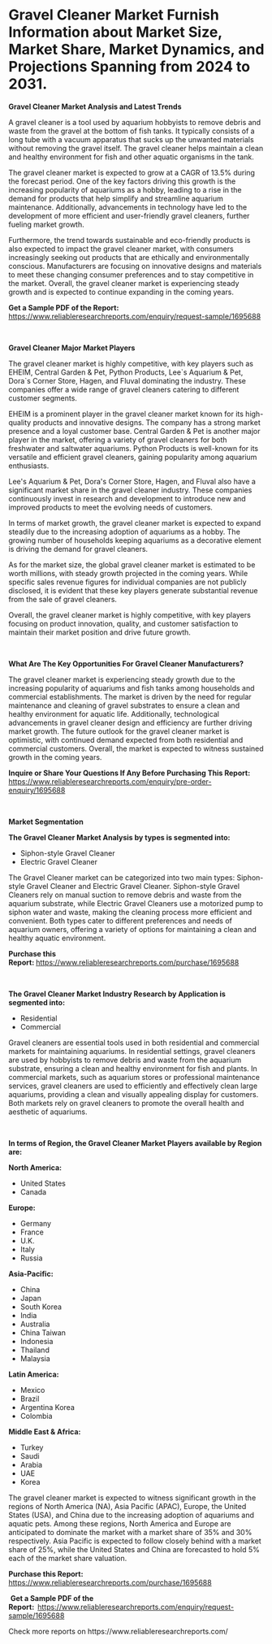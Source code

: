 <p><h1>Gravel Cleaner Market Furnish Information about Market Size, Market Share, Market Dynamics, and Projections Spanning from 2024 to 2031.</h1></p><p><strong>Gravel Cleaner Market Analysis and Latest Trends</strong></p>
<p><p>A gravel cleaner is a tool used by aquarium hobbyists to remove debris and waste from the gravel at the bottom of fish tanks. It typically consists of a long tube with a vacuum apparatus that sucks up the unwanted materials without removing the gravel itself. The gravel cleaner helps maintain a clean and healthy environment for fish and other aquatic organisms in the tank.</p><p>The gravel cleaner market is expected to grow at a CAGR of 13.5% during the forecast period. One of the key factors driving this growth is the increasing popularity of aquariums as a hobby, leading to a rise in the demand for products that help simplify and streamline aquarium maintenance. Additionally, advancements in technology have led to the development of more efficient and user-friendly gravel cleaners, further fueling market growth.</p><p>Furthermore, the trend towards sustainable and eco-friendly products is also expected to impact the gravel cleaner market, with consumers increasingly seeking out products that are ethically and environmentally conscious. Manufacturers are focusing on innovative designs and materials to meet these changing consumer preferences and to stay competitive in the market. Overall, the gravel cleaner market is experiencing steady growth and is expected to continue expanding in the coming years.</p></p>
<p><strong>Get a Sample PDF of the Report:&nbsp;</strong> <a href="https://www.reliableresearchreports.com/enquiry/request-sample/1695688">https://www.reliableresearchreports.com/enquiry/request-sample/1695688</a></p>
<p>&nbsp;</p>
<p><strong>Gravel Cleaner Major Market Players</strong></p>
<p><p>The gravel cleaner market is highly competitive, with key players such as EHEIM, Central Garden & Pet, Python Products, Lee`s Aquarium & Pet, Dora`s Corner Store, Hagen, and Fluval dominating the industry. These companies offer a wide range of gravel cleaners catering to different customer segments.</p><p>EHEIM is a prominent player in the gravel cleaner market known for its high-quality products and innovative designs. The company has a strong market presence and a loyal customer base. Central Garden & Pet is another major player in the market, offering a variety of gravel cleaners for both freshwater and saltwater aquariums. Python Products is well-known for its versatile and efficient gravel cleaners, gaining popularity among aquarium enthusiasts.</p><p>Lee's Aquarium & Pet, Dora's Corner Store, Hagen, and Fluval also have a significant market share in the gravel cleaner industry. These companies continuously invest in research and development to introduce new and improved products to meet the evolving needs of customers.</p><p>In terms of market growth, the gravel cleaner market is expected to expand steadily due to the increasing adoption of aquariums as a hobby. The growing number of households keeping aquariums as a decorative element is driving the demand for gravel cleaners.</p><p>As for the market size, the global gravel cleaner market is estimated to be worth millions, with steady growth projected in the coming years. While specific sales revenue figures for individual companies are not publicly disclosed, it is evident that these key players generate substantial revenue from the sale of gravel cleaners.</p><p>Overall, the gravel cleaner market is highly competitive, with key players focusing on product innovation, quality, and customer satisfaction to maintain their market position and drive future growth.</p></p>
<p>&nbsp;</p>
<p><strong>What Are The Key Opportunities For Gravel Cleaner Manufacturers?</strong></p>
<p><p>The gravel cleaner market is experiencing steady growth due to the increasing popularity of aquariums and fish tanks among households and commercial establishments. The market is driven by the need for regular maintenance and cleaning of gravel substrates to ensure a clean and healthy environment for aquatic life. Additionally, technological advancements in gravel cleaner design and efficiency are further driving market growth. The future outlook for the gravel cleaner market is optimistic, with continued demand expected from both residential and commercial customers. Overall, the market is expected to witness sustained growth in the coming years.</p></p>
<p><strong>Inquire or Share Your Questions If Any Before Purchasing This Report:</strong> <a href="https://www.reliableresearchreports.com/enquiry/pre-order-enquiry/1695688">https://www.reliableresearchreports.com/enquiry/pre-order-enquiry/1695688</a></p>
<p>&nbsp;</p>
<p><strong>Market Segmentation</strong></p>
<p><strong>The Gravel Cleaner Market Analysis by types is segmented into:</strong></p>
<p><ul><li>Siphon-style Gravel Cleaner</li><li>Electric Gravel Cleaner</li></ul></p>
<p><p>The Gravel Cleaner market can be categorized into two main types: Siphon-style Gravel Cleaner and Electric Gravel Cleaner. Siphon-style Gravel Cleaners rely on manual suction to remove debris and waste from the aquarium substrate, while Electric Gravel Cleaners use a motorized pump to siphon water and waste, making the cleaning process more efficient and convenient. Both types cater to different preferences and needs of aquarium owners, offering a variety of options for maintaining a clean and healthy aquatic environment.</p></p>
<p><strong>Purchase this Report:&nbsp;</strong><a href="https://www.reliableresearchreports.com/purchase/1695688">https://www.reliableresearchreports.com/purchase/1695688</a></p>
<p>&nbsp;</p>
<p><strong>The Gravel Cleaner Market Industry Research by Application is segmented into:</strong></p>
<p><ul><li>Residential</li><li>Commercial</li></ul></p>
<p><p>Gravel cleaners are essential tools used in both residential and commercial markets for maintaining aquariums. In residential settings, gravel cleaners are used by hobbyists to remove debris and waste from the aquarium substrate, ensuring a clean and healthy environment for fish and plants. In commercial markets, such as aquarium stores or professional maintenance services, gravel cleaners are used to efficiently and effectively clean large aquariums, providing a clean and visually appealing display for customers. Both markets rely on gravel cleaners to promote the overall health and aesthetic of aquariums.</p></p>
<p>&nbsp;</p>
<p><strong>In terms of Region, the Gravel Cleaner Market Players available by Region are:</strong></p>
<p>
    <p> <strong> North America: </strong>
        <ul>
            <li>United States</li>
            <li>Canada</li>
        </ul>
        </p> 
    <p> <strong> Europe: </strong>
        <ul>
            <li>Germany</li>
            <li>France</li>
            <li>U.K.</li>
            <li>Italy</li>
            <li>Russia</li>
        </ul>
        </p> 
    <p> <strong> Asia-Pacific: </strong>
        <ul>
            <li>China</li>
            <li>Japan</li>
            <li>South Korea</li>
            <li>India</li>
            <li>Australia</li>
            <li>China Taiwan</li>
            <li>Indonesia</li>
            <li>Thailand</li>
            <li>Malaysia</li>
        </ul>
        </p> 
    <p> <strong> Latin America: </strong>
        <ul>
            <li>Mexico</li>
            <li>Brazil</li>
            <li>Argentina Korea</li>
            <li>Colombia</li>
        </ul>
        </p> 
    <p> <strong> Middle East & Africa: </strong>
        <ul>
            <li>Turkey</li>
            <li>Saudi</li>
            <li>Arabia</li>
            <li>UAE</li>
            <li>Korea</li>
        </ul>
    </p>
    </p>
<p><p>The gravel cleaner market is expected to witness significant growth in the regions of North America (NA), Asia Pacific (APAC), Europe, the United States (USA), and China due to the increasing adoption of aquariums and aquatic pets. Among these regions, North America and Europe are anticipated to dominate the market with a market share of 35% and 30% respectively. Asia Pacific is expected to follow closely behind with a market share of 25%, while the United States and China are forecasted to hold 5% each of the market share valuation.</p></p>
<p><strong>Purchase this Report: </strong><a href="https://www.reliableresearchreports.com/purchase/1695688">https://www.reliableresearchreports.com/purchase/1695688</a></p>
<p>&nbsp;<strong>Get a Sample PDF of the Report:&nbsp;&nbsp;</strong><a href="https://www.reliableresearchreports.com/enquiry/request-sample/1695688">https://www.reliableresearchreports.com/enquiry/request-sample/1695688</a></p>
<p><strong></strong></p>
<p>Check more reports on https://www.reliableresearchreports.com/</p>